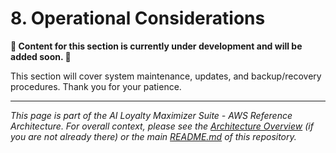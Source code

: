 
# 8. Operational Considerations

**🚧 Content for this section is currently under development and will be added soon. 🚧**

This section will cover system maintenance, updates, and backup/recovery procedures. Thank you for your patience.

---
*This page is part of the AI Loyalty Maximizer Suite - AWS Reference Architecture. For overall context, please see the [Architecture Overview](./00_ARCHITECTURE_OVERVIEW.md) (if you are not already there) or the main [README.md](../README.md) of this repository.*
